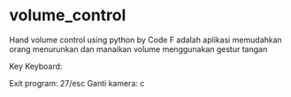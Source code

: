 # volume_control
Hand volume control using python by Code F adalah aplikasi memudahkan orang menurunkan dan manaikan volume menggunakan gestur tangan

Key Keyboard: 

Exit program: 27/esc
Ganti kamera: c
